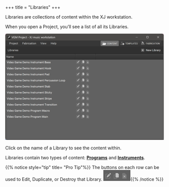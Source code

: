 +++
title = "Libraries"
+++

Libraries are collections of content within the XJ workstation.

When you open a Project, you’ll see a list of all its Libraries.

![Libraries](libraries.png)

Click on the name of a Library to see the content within.

Libraries contain two types of content: [**Programs**](/getting-started/Programs/) and [**Instruments**](/getting-started/Instruments/_index.en.md).


{{% notice style="tip" title= "Pro Tip"%}}
The buttons on each row can be used
to Edit, Duplicate, or Destroy that Library.
![Libraries Buttons](librariesbuttons.png){{% /notice %}}